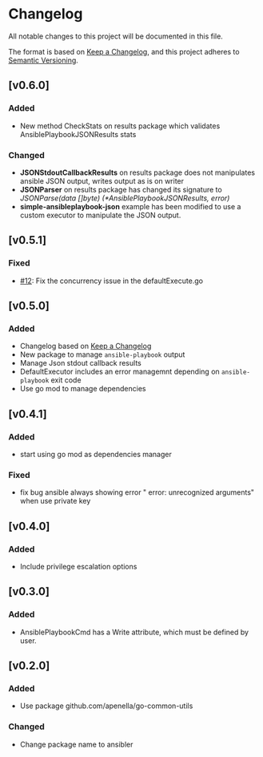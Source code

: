 # Changelog
All notable changes to this project will be documented in this file.

The format is based on [Keep a Changelog](https://keepachangelog.com/en/1.0.0/),
and this project adheres to [Semantic Versioning](https://semver.org/spec/v2.0.0.html).

## [v0.6.0]
### Added
- New method CheckStats on results package which validates AnsiblePlaybookJSONResults stats

### Changed
- __JSONStdoutCallbackResults__ on results package does not manipulates ansible JSON output, writes output as is on writer
- __JSONParser__ on results package has changed its signature to _JSONParse(data []byte) (*AnsiblePlaybookJSONResults, error)_
- __simple-ansibleplaybook-json__ example has been modified to use a custom executor to manipulate the JSON output.

## [v0.5.1]
### Fixed
- [#12](https://github.com/apenella/go-ansible/pull/12): Fix the concurrency issue in the defaultExecute.go

## [v0.5.0]
### Added
- Changelog based on [Keep a Changelog](https://keepachangelog.com/en/1.0.0/)
- New package to manage `ansible-playbook` output
- Manage Json stdout callback results
- DefaultExecutor includes an error managemnt depending on `ansible-playbook` exit code
- Use go mod to manage dependencies

## [v0.4.1]
### Added
- start using go mod as dependencies manager

### Fixed
- fix bug ansible always showing error " error: unrecognized arguments" when use private key 

## [v0.4.0]
### Added
- Include privilege escalation options

## [v0.3.0]
### Added
- AnsiblePlaybookCmd has a Write attribute, which must be defined by user.

## [v0.2.0]
### Added
- Use package github.com/apenella/go-common-utils

### Changed
- Change package name to ansibler

